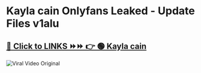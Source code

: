 
 # Kayla cain Onlyfans Leaked - Update Files v1alu

## <h2><a href="https://clipsfans.com/Kayla_cain&ref=git">🔗 Click to LINKS ⏩⏩ 👉 🟢 Kayla cain </a></h2>

<a href="https://clipsfans.com/Kayla_cain&ref=git" rel="nofollow" data-target="animated-image.originalLink"><img src="https://i.ibb.co.com/xMMVF88/686577567.gif" alt="Viral Video Original" style="max-width: 100%; display: inline-block;" data-target="animated-image.originalImage"></a>

